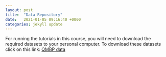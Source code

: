 ```yaml
---
layout: post
title:  "Data Repository"
date:   2021-01-05 09:16:40 +0000
categories: jekyll update
---
```

For running the tutorials in this course, you will need to download the required datasets to your personal computer. 
To download these datasets click on this link: [QMBP data][QMBP-data]

[QMBP-data]: https://github.com/qmpb/qmpb.github.io/raw/master/Data.zip

